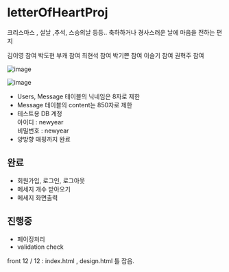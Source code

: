 # letterOfHeartProj
크리스마스 , 설날 ,추석, 스승의날 등등.. 축하하거나 경사스러운 날에 마음을 전하는 편지

김이영 참여
박도현 부캐 참여
최현석 참여
박기쁜 참여
이슬기 참여
권혁주 참여




![image](https://user-images.githubusercontent.com/116873132/206985213-3fae0052-d8fa-4a65-bc5e-2bbd3f6603bf.png)

![image](https://user-images.githubusercontent.com/116873132/206985291-dfee4b95-e314-401c-a500-c2baba5ddb9f.png)

- Users, Message 테이블의 닉네임은 8자로 제한 </br>
- Message 테이블의 content는 850자로 제한 </br>
- 테스트용 DB 계정 <br>
  아이디 : newyear <br>
  비밀번호 : newyear  <br>
- 양방향 매핑까지 완료

## 완료
- 회원가입, 로그인, 로그아웃
- 메세지 개수 받아오기
- 메세지 화면출력

## 진행중
- 페이징처리
- validation check



front 12 / 12 : index.html , design.html 틀 잡음. 

